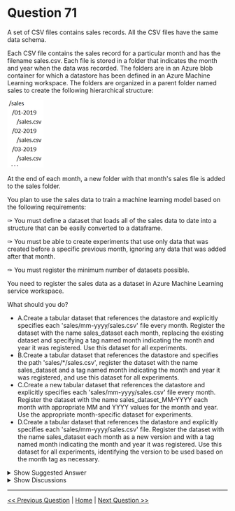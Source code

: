# Question 71

A set of CSV files contains sales records. All the CSV files have the same data schema.

Each CSV file contains the sales record for a particular month and has the filename sales.csv. Each file is stored in a folder that indicates the month and year when the data was recorded. The folders are in an Azure blob container for which a datastore has been defined in an Azure Machine Learning workspace. The folders are organized in a parent folder named sales to create the following hierarchical structure:

![Question Image](images/q71_q_0007900001.png)

At the end of each month, a new folder with that month's sales file is added to the sales folder.

You plan to use the sales data to train a machine learning model based on the following requirements:

✑ You must define a dataset that loads all of the sales data to date into a structure that can be easily converted to a dataframe.

✑ You must be able to create experiments that use only data that was created before a specific previous month, ignoring any data that was added after that month.

✑ You must register the minimum number of datasets possible.

You need to register the sales data as a dataset in Azure Machine Learning service workspace.

What should you do?

* A.Create a tabular dataset that references the datastore and explicitly specifies each 'sales/mm-yyyy/sales.csv' file every month. Register the dataset with the name sales_dataset each month, replacing the existing dataset and specifying a tag named month indicating the month and year it was registered. Use this dataset for all experiments.
* B.Create a tabular dataset that references the datastore and specifies the path 'sales/*/sales.csv', register the dataset with the name sales_dataset and a tag named month indicating the month and year it was registered, and use this dataset for all experiments.
* C.Create a new tabular dataset that references the datastore and explicitly specifies each 'sales/mm-yyyy/sales.csv' file every month. Register the dataset with the name sales_dataset_MM-YYYY each month with appropriate MM and YYYY values for the month and year. Use the appropriate month-specific dataset for experiments.
* D.Create a tabular dataset that references the datastore and explicitly specifies each 'sales/mm-yyyy/sales.csv' file. Register the dataset with the name sales_dataset each month as a new version and with a tag named month indicating the month and year it was registered. Use this dataset for all experiments, identifying the version to be used based on the month tag as necessary.

<details>
  <summary>Show Suggested Answer</summary>

  <strong>D</strong><br>

</details>

<details>
  <summary>Show Discussions</summary>

<blockquote><p><strong>gamezone25</strong> <code>(Tue 19 Oct 2021 19:31)</code> - <em>Upvotes: 28</em></p><p>D seems to be the correct answer. B does not allow you to get the data from before a specific month. With D you create only one dataset with multiple versions (1 version per month).
Similar example in &#x27;Versioning best practice&#x27;:
https://docs.microsoft.com/en-us/azure/machine-learning/how-to-version-track-datasets</p></blockquote>
<blockquote><p><strong>chevyli</strong> <code>(Sat 25 Feb 2023 06:38)</code> - <em>Upvotes: 3</em></p><p>I guess you can by using module like Split or Filter data? You can specify the condition to get data before a particular month</p></blockquote>
<blockquote><p><strong>Shailen</strong> <code>(Fri 17 Jun 2022 20:14)</code> - <em>Upvotes: 4</em></p><p>But D don&#x27;t satisfy the last requirement that register minimal data set possible since each specific sales file need to register in option D. Given answer B seems correct as it fulfils all conditions.</p></blockquote>
<blockquote><p><strong>chaudha4</strong> <code>(Fri 29 Oct 2021 21:39)</code> - <em>Upvotes: 2</em></p><p>I agree. The example shown in the link below does exactly what is being asked in the question. 
https://docs.microsoft.com/en-us/azure/machine-learning/how-to-version-track-datasets#versioning-best-practice</p></blockquote>
<blockquote><p><strong>levm39</strong> <code>(Sat 04 Dec 2021 11:17)</code> - <em>Upvotes: 4</em></p><p>You must register the minimum number of datasets possible. D is not correct, because you will have to do this manually each month,?</p></blockquote>
<blockquote><p><strong>YipingRuan</strong> <code>(Wed 05 Jan 2022 07:13)</code> - <em>Upvotes: 1</em></p><p>But B you can&#x27;t select by (each) Month.</p></blockquote>
<blockquote><p><strong>TheCyanideLancer</strong> <code>(Tue 12 Jul 2022 07:54)</code> - <em>Upvotes: 19</em></p><p>Quick update, verified, correct ans is D. Cross checked in coursera and validated there.</p></blockquote>
<blockquote><p><strong>Lion007</strong> <code>(Fri 28 Jun 2024 20:19)</code> - <em>Upvotes: 3</em></p><p>The Correct answer is: D

Option D is the most appropriate choice because it allows for both the inclusion of all data to date for general training and the ability to use specific versions for experiments that require data up to a particular month. The &quot;minimum number of datasets&quot; can be interpreted as the minimum number of distinct dataset entities registered in the workspace. With versioning (Option D), you&#x27;re still working with one dataset entity, but with multiple versions, which aligns with the requirement of minimal dataset registration.

Justification:
- Versioning in Azure Machine Learning allows you to handle the evolving data by creating new versions of the dataset each month, without increasing the number of dataset entities in the workspace.
- By using version tags, you can manage and reference the appropriate data snapshot for experiments as needed.
- This approach offers a balance between efficient data management and the ability to run experiments on specific subsets of the data as of a given date, thus meeting all the stated requirements.</p></blockquote>
<blockquote><p><strong>Kanwal001</strong> <code>(Wed 28 Feb 2024 20:25)</code> - <em>Upvotes: 4</em></p><p>On exam 28/08/2023..</p></blockquote>
<blockquote><p><strong>Depayser</strong> <code>(Sat 18 Nov 2023 17:32)</code> - <em>Upvotes: 1</em></p><p>Option D</p></blockquote>
<blockquote><p><strong>phydev</strong> <code>(Sat 20 Jan 2024 09:10)</code> - <em>Upvotes: 1</em></p><p>ChatGPT agrees.</p></blockquote>
<blockquote><p><strong>MarinaMijailovic</strong> <code>(Fri 27 Oct 2023 09:36)</code> - <em>Upvotes: 1</em></p><p>A: *replaces* the the existing dataset -&gt; can&#x27;t directly filter data before the specific month
B: captures all the sales data from different folders in *one dataset* -&gt; can&#x27;t can&#x27;t directly filter data before the specific month
C: requires registering multiple datasets

D: satisfies all the requirements</p></blockquote>
<blockquote><p><strong>Yuriy_Ch</strong> <code>(Fri 08 Sep 2023 11:07)</code> - <em>Upvotes: 2</em></p><p>Exactly this question was on exam 07/03/2023</p></blockquote>
<blockquote><p><strong>Jit1981</strong> <code>(Wed 27 Sep 2023 06:59)</code> - <em>Upvotes: 2</em></p><p>Is Answer B or D?</p></blockquote>
<blockquote><p><strong>mamau</strong> <code>(Sat 12 Aug 2023 19:32)</code> - <em>Upvotes: 2</em></p><p>B. Create a tabular dataset that references the datastore and specifies the path &#x27;sales/*/sales.csv&#x27;, register the dataset with the name sales_dataset and a tag named month indicating the month and year it was registered, and use this dataset for all experiments.

This option meets all the requirements of the problem statement:
✑ The dataset loads all of the sales data to date into a structure that can be easily converted to a dataframe.
✑ You can create experiments that use only data that was created before a specific previous month, ignoring any data that was added after that month by filtering the dataset based on the &quot;month&quot; tag.
✑ The minimum number of datasets possible is registered (only one).</p></blockquote>
<blockquote><p><strong>phdykd</strong> <code>(Wed 02 Aug 2023 16:39)</code> - <em>Upvotes: 2</em></p><p>Option D satisfies the last requirement of registering the minimum number of datasets possible.
While option B uses a single dataset that references the entire path &#x27;sales/*/sales.csv&#x27;, it still requires registering the dataset every month with a new tag indicating the month and year. In comparison, option D registers each month&#x27;s sales data as a new version of the same dataset with a tag indicating the month and year. This allows you to only have to register one dataset instead of multiple datasets, minimizing the number of registered datasets.

Option B does not satisfy the requirement of being able to create experiments that use only data that was created before a specific previous month as it only references the entire path and not individual files for each month</p></blockquote>
<blockquote><p><strong>Edriv</strong> <code>(Tue 13 Jun 2023 08:59)</code> - <em>Upvotes: 2</em></p><p>Option C</p></blockquote>
<blockquote><p><strong>Arend78</strong> <code>(Wed 07 Jun 2023 13:22)</code> - <em>Upvotes: 1</em></p><p>If I look at the explanation for the &quot;correct&quot; (?) answer B, it seems that they mean to ask &quot;How to load CSVs form the appropriate folders using the least amount of lines?&quot; In the explanation they use an asterix. Not a very clear question i.m.o.</p></blockquote>
<blockquote><p><strong>fvil</strong> <code>(Sun 07 May 2023 14:33)</code> - <em>Upvotes: 1</em></p><p>On exam 07/11/2022</p></blockquote>
<blockquote><p><strong>victorafb</strong> <code>(Sun 23 Apr 2023 14:37)</code> - <em>Upvotes: 3</em></p><p>on exam 16/10/2022 I&#x27;ve answer D</p></blockquote>
<blockquote><p><strong>ning</strong> <code>(Fri 11 Nov 2022 12:52)</code> - <em>Upvotes: 2</em></p><p>Absolutely correct, one dataset with different versions.  Versions are NOT the same as different dataset!</p></blockquote>
<blockquote><p><strong>JTWang</strong> <code>(Sat 22 Oct 2022 10:42)</code> - <em>Upvotes: 1</em></p><p>on exam 04/22/2022</p></blockquote>
<blockquote><p><strong>azurelearner666</strong> <code>(Mon 10 Oct 2022 14:19)</code> - <em>Upvotes: 3</em></p><p>Correct answer is D,
Even this question is really very badly written to promote misunderstanding and confusion.</p></blockquote>
<blockquote><p><strong>kkkk_jjjj</strong> <code>(Sun 18 Sep 2022 08:39)</code> - <em>Upvotes: 2</em></p><p>on exam 18/03/2022</p></blockquote>

</details>

---

[<< Previous Question](question_70.md) | [Home](/index.md) | [Next Question >>](question_72.md)
